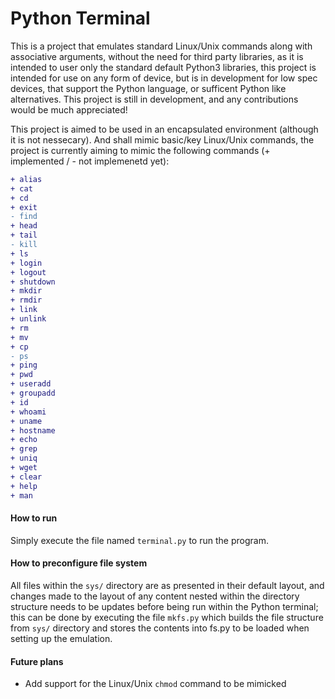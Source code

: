 # Python Terminal
This is a project that emulates standard Linux/Unix commands along with associative arguments, without the need for third party libraries, as it is intended to user only the standard default Python3 libraries, this project is intended for use on any form of device, but is in development for low spec devices, that support the Python language, or sufficent Python like alternatives. This project is still in development, and any contributions would be much appreciated!

This project is aimed to be used in an encapsulated environment (although it is not nessecary). And shall mimic basic/key Linux/Unix commands, the project is currently aiming to mimic the following commands (+ implemented / - not implemenetd yet):
 ```diff
 + alias
 + cat 
 + cd
 + exit
 - find
 + head
 + tail
 - kill
 + ls
 + login
 + logout
 + shutdown
 + mkdir
 + rmdir
 + link
 + unlink
 + rm
 + mv
 + cp
 - ps
 + ping
 + pwd
 + useradd
 + groupadd
 + id
 + whoami
 + uname
 + hostname
 + echo
 + grep
 + uniq
 + wget
 + clear
 + help
 + man
 ```

#### How to run
Simply execute the file named ```terminal.py``` to run the program.

#### How to preconfigure file system
All files within the ```sys/``` directory are as presented in their default layout, and changes made to the layout of any content nested within the directory structure needs to be updates before being run within the Python terminal; this can be done by executing the file ```mkfs.py``` which builds the file structure from ```sys/``` directory and stores the contents into fs.py to be loaded when setting up the emulation.

#### Future plans
* Add support for the Linux/Unix `chmod` command to be mimicked